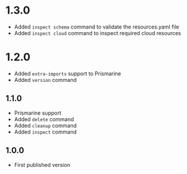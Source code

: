 # 1.3.0

- Added `inspect schema` command to validate the resources.yaml file
- Added `inspect cloud` command to inspect required cloud resources

# 1.2.0

- Added `extra-imports` support to Prismarine
- Added `version` command

## 1.1.0

- Prismarine support
- Added `delete` command
- Added `cleanup` command
- Added `inspect` command

## 1.0.0

- First published version
